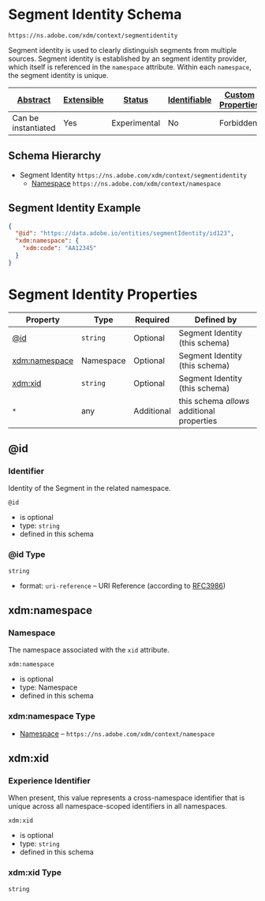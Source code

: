 
# Segment Identity Schema

```
https://ns.adobe.com/xdm/context/segmentidentity
```

Segment identity is used to clearly distinguish segments from multiple sources. Segment identity is established by an segment identity provider, which itself is referenced in the `namespace` attribute. Within each `namespace`, the segment identity is unique.

| [Abstract](../../abstract.md) | [Extensible](../../extensions.md) | [Status](../../status.md) | [Identifiable](../../id.md) | [Custom Properties](../../extensions.md) | [Additional Properties](../../extensions.md) | Defined In |
|-------------------------------|-----------------------------------|---------------------------|-----------------------------|------------------------------------------|----------------------------------------------|------------|
| Can be instantiated | Yes | Experimental | No | Forbidden | Permitted | [context/segmentidentity.schema.json](context/segmentidentity.schema.json) |
## Schema Hierarchy

* Segment Identity `https://ns.adobe.com/xdm/context/segmentidentity`
  * [Namespace](namespace.schema.md) `https://ns.adobe.com/xdm/context/namespace`


## Segment Identity Example
```json
{
  "@id": "https://data.adobe.io/entities/segmentIdentity/id123",
  "xdm:namespace": {
    "xdm:code": "AA12345"
  }
}
```

# Segment Identity Properties

| Property | Type | Required | Defined by |
|----------|------|----------|------------|
| [@id](#id) | `string` | Optional | Segment Identity (this schema) |
| [xdm:namespace](#xdmnamespace) | Namespace | Optional | Segment Identity (this schema) |
| [xdm:xid](#xdmxid) | `string` | Optional | Segment Identity (this schema) |
| `*` | any | Additional | this schema *allows* additional properties |

## @id
### Identifier

Identity of the Segment in the related namespace.

`@id`
* is optional
* type: `string`
* defined in this schema

### @id Type


`string`
* format: `uri-reference` – URI Reference (according to [RFC3986](https://tools.ietf.org/html/rfc3986))






## xdm:namespace
### Namespace

The namespace associated with the `xid` attribute.

`xdm:namespace`
* is optional
* type: Namespace
* defined in this schema

### xdm:namespace Type


* [Namespace](namespace.schema.md) – `https://ns.adobe.com/xdm/context/namespace`





## xdm:xid
### Experience Identifier

When present, this value represents a cross-namespace identifier that is unique across all namespace-scoped identifiers in all namespaces.

`xdm:xid`
* is optional
* type: `string`
* defined in this schema

### xdm:xid Type


`string`





